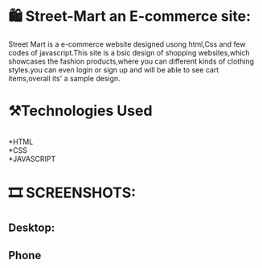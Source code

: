 # :shopping: Street-Mart an E-commerce site:
Street Mart is a e-commerce website designed usong html,Css and few codes of javascript.This site is a bsic design of shopping websites,which showcases the fashion products,where you can different kinds of clothing styles.you can even login or sign up and will be able to see cart items,overall its' a sample design.

# :hammer_and_pick:Technologies Used
<br>
*HTML
<br>
*CSS
<br>
*JAVASCRIPT


# :film_strip: SCREENSHOTS:
## Desktop:





## Phone






